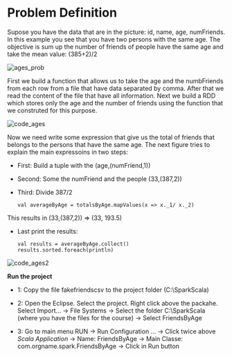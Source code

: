 # Problem Definition

Supose you have the data that are in the picture: id, name, age, numFriends.  In this example you see that you have two persons with the same age. The objective is sum up the number of friends of people have the same age and take the mean value: (385+2)/2

![ages_prob](https://user-images.githubusercontent.com/37953610/58716834-ce06f500-83c1-11e9-907a-d7a24ac42309.jpg)

First we build a function that allows us to take the age and the numbFriends from each row from a file that have data separated by comma. After that we read the content of the file that have all information. Next we build a RDD which stores only the age and the number of friends using the function that we construted for this purpose.

![code_ages](https://user-images.githubusercontent.com/37953610/58717420-1a066980-83c3-11e9-9de9-cca199c65af8.JPG)

Now we need write some expression that give us the total of friends that belongs to the persons that have the same age. The next figure tries to explain the main expressoins in two steps:

  - First: Build a tuple with the (age,(numFriend,1))
  
  - Second: Some the numFriend and the people (33,(387,2))
  
  - Third: Divide 387/2
  
        val averageByAge = totalsByAge.mapValues(x => x._1/ x._2)

This results in (33,(387,2)) => (33, 193.5)

  - Last print the results:
  
        val results = averageByAge.collect()
        results.sorted.foreach(println)

![code_ages2](https://user-images.githubusercontent.com/37953610/58717996-67370b00-83c4-11e9-940d-0cb24297d379.JPG)  


**Run the project**

  - 1: Copy the file fakefriendscsv to the project folder (C:\SparkScala)
  
  - 2: Open the Eclipse. Select the project. Right click above the packahe. Select Import... -> File Systems -> Select the folder C:\SparkScala (where you have the files for the course) -> Select FriendsByAge

  - 3: Go to main menu RUN -> Run Configuration ... -> Click twice above _Scala Application_ -> Name: FriendsByAge -> Main Classe: com.orgname.spark.FriendsByAge -> Click in Run button

